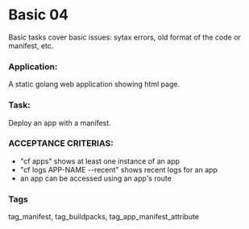 # Basic 04
Basic tasks cover basic issues: sytax errors, old format of the code or manifest, etc.

### Application:
A static golang web application showing html page. 

### Task:
Deploy an app with a  manifest. 

### ACCEPTANCE CRITERIAS:
- "cf apps" shows at least one instance of an app
- "cf logs APP-NAME --recent" shows recent logs for an app
- an app can be accessed using an app's route

### Tags
tag_manifest, tag_buildpacks, tag_app_manifest_attribute
